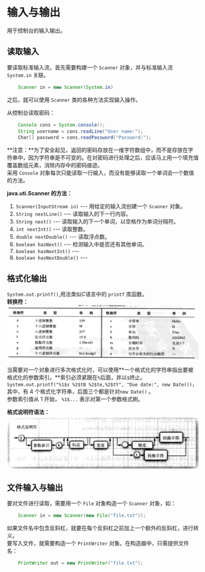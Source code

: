 # 输入与输出 #
  
用于控制台的输入输出。  
 
## 读取输入 ##
  
要读取标准输入流，首先需要构建一个 `Scanner` 对象，并与标准输入流 `System.in` 关联。  
```Java
	Scanner in = new Scanner(System.in)
```  
之后，就可以使用 `Scanner` 类的各种方法实现输入操作。  
  
从控制台读取密码：  
```Java  
	Console cons = System.console();
	String username = cons.readLine("User name:");
	Char[] password = cons.readPassword("Password:");
```  
**注意：**为了安全起见，返回的密码存放在一维字符数组中，而不是存放在字符串中，因为字符串是不可变的。在对密码进行处理之后，应该马上用一个填充值覆盖数组元素，消除内存中的密码痕迹。  
采用 `Console` 对象每次只能读取一行输入，而没有能够读取一个单词会一个数值的方法。  
  
**java.uti.Scanner 的方法：**  
1. `Scanner(InputStream in)` --- 用给定的输入流创建一个 `Scanner` 对象。  
2. `String nextLine()` --- 读取输入的下一行内容。  
3. `String next()` --- 读取输入的下一个单词，以空格作为单词分隔符。  
4. `int nextInt()` --- 读取整数。  
5. `double nextDouble()` --- 读取浮点数。  
6. `boolean hasNext()` --- 检测输入中是否还有其他单词。  
7. `boolean hasNextInt()` ---  
8. `boolean hasNextDouble()` ---   

## 格式化输出 ##
  
`System.out.printf()`,用法类似*C*语言中的 `printf` 库函数。  
**转换符：**   
![转换符](./images/flag.png "转换符")  
  
当需要对一个对象进行多次格式化时，可以使用**一个格式化的字符串指出要被格式化的参数索引。**索引必须紧跟在`%`后面，并以`$`终止。  
`System.out.printf("%1$s %2$tB %2$te,%2$tY", "Due date:", new Date());`  
其中，有 4 个格式化字符串，后面三个都是针对`new Date()` 。  
参数索引值从 1 开始， `%1$...` 表示对第一个参数格式刷。  
  
**格式说明符语法：**
![格式说明符](./images/syn.png "格式说明符")  
  
## 文件输入与输出 ##
  
要对文件进行读取，需要用一个 `File` 对象构造一个 `Scanner` 对象，如：  
```Java  
	Scanner in = new Scanner(new File("file.txt"));
```  
如果文件名中包含反斜杠，就要在每个反斜杠之前加上一个额外的反斜杠，进行转义。  
要写入文件，就需要构造一个 `PrintWriter` 对象。在构造器中，只需提供文件名：  
```Java
	PrintWriter out = new PrintWriter("file.txt");
```  

